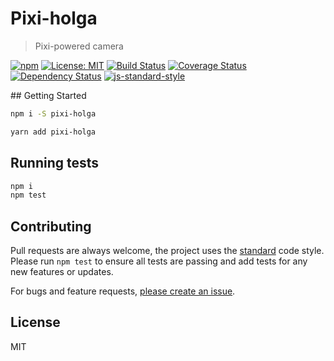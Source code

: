
# Pixi-holga

> Pixi-powered camera

[![npm](https://img.shields.io/npm/v/pixi-holga.svg?style=flat)](https://www.npmjs.com/package/raid)
[![License: MIT](https://img.shields.io/badge/License-MIT-yellow.svg)](https://opensource.org/licenses/MIT)
[![Build Status](https://travis-ci.org/mattstyles/pixi-holga.svg?branch=master)](https://travis-ci.org/mattstyles/pixi-holga)
[![Coverage Status](https://coveralls.io/repos/mattstyles/pixi-holga/badge.svg?branch=master&service=github)](https://coveralls.io/github/mattstyles/pixi-holga?branch=master)
[![Dependency Status](https://david-dm.org/mattstyles/pixi-holga.svg)](https://david-dm.org/mattstyles/pixi-holga)
[![js-standard-style](https://img.shields.io/badge/code%20style-standard-brightgreen.svg)](http://standardjs.com/)

## Getting Started

```sh
npm i -S pixi-holga
```

```sh
yarn add pixi-holga
```

## Running tests

```sh
npm i
npm test
```

## Contributing

Pull requests are always welcome, the project uses the [standard](http://standardjs.com) code style. Please run `npm test` to ensure all tests are passing and add tests for any new features or updates.

For bugs and feature requests, [please create an issue](https://github.com/mattstyles/pixi-holga/issues).

## License

MIT
